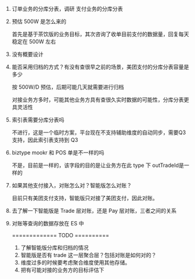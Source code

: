 1. 订单业务的分库分表，调研 支付业务的分库分表 

2. 预估 500W 是怎么来的

   首先是基于茶饮版的业务目标，其次咨询了收单目前支付的数据量，回复每天稳定在 500W 左右

3. 没有概要设计

4. 能否采用归档的方式？有没有查很早之前的场景，美团支付的分库分表容量是多少

   按 500W/D 预估，后期可能几天就需要进行归档

   对接业务方多时，可能其他业务方具有查很久实时数据的可能性，分库分表更具灵活性

5. 索引表需要分库分表吗

   不进行，这是一个临时方案，平台现在不支持辅助维度的自动同步，需要Q3支持，因此索引表支持到 Q3

6. biztype mookr 和 POS 单是不一样的吗

   不是，目前是一样的，该字段的目的是让业务方在此 type 下 outTradeId是一样的

7. 如果其他支付接入，对账怎么对？智能版怎么对账？

   目前只有美团支付支持，智能版只对接了美团支付，因此对账。

8. 去了解一下智能版是 Trade 层对账，还是 Pay 层对账，三者之间的关系

9. 对账等查询的数据存放在 ES 中

   

   ============= TODO ==========

   1. 了解智能版分库和归档的情况
   2. 智能版是否有 trade 这一层聚合层？包括对账是如何对的？
   3. 维度过多的时候要考虑聚合维度使用其他存储。
   4. 把有可能对接的业务方的目标评估下

   

   

